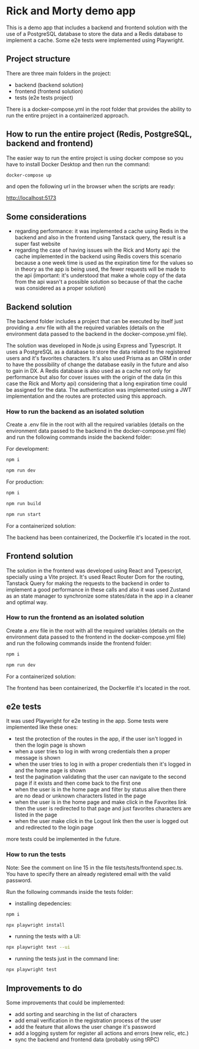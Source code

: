 # Rick and Morty demo app

This is a demo app that includes a backend and frontend solution with the use of a PostgreSQL database to store the data and a Redis database to implement a cache. Some e2e tests were implemented using Playwright.

## Project structure

There are three main folders in the project:

- backend (backend solution)
- frontend (frontend solution)
- tests (e2e tests project)

There is a docker-compose.yml in the root folder that provides the ability to run the entire project in a containerized approach.

## How to run the entire project (Redis, PostgreSQL, backend and frontend)

The easier way to run the entire project is using docker compose so you have to install Docker Desktop and then run the command:

```bash
docker-compose up
```

and open the following url in the browser when the scripts are ready:

[http://localhost:5173](http://localhost:5173)

## Some considerations

- regarding performance: it was implemented a cache using Redis in the backend and also in the frontend using Tanstack query, the result is a super fast website
- regarding the case of having issues wih the Rick and Morty api: the cache implemented in the backend using Redis covers this scenario because a one week time is used as the expiration time for the values so in theory as the app is being used, the fewer requests will be made to the api (important: it's understood that make a whole copy of the data from the api wasn't a possible solution so because of that the cache was considered as a proper solution)

## Backend solution

The backend folder includes a project that can be executed by itself just providing a .env file with all the required variables (details on the environment data passed to the backend in the docker-compose.yml file).

The solution was developed in Node.js using Express and Typescript. It uses a PostgreSQL as a database to store the data related to the registered users and it's favorites characters. It's also used Prisma as an ORM in order to have the possibility of change the database easily in the future and also to gain in DX. A Redis database is also used as a cache not only for performance but also for cover issues with the origin of the data (in this case the Rick and Morty api) considering that a long expiration time could be assigned for the data. The authentication was implemented using a JWT implementation and the routes are protected using this approach.

### How to run the backend as an isolated solution

Create a .env file in the root with all the required variables (details on the environment data passed to the backend in the docker-compose.yml file) and run the following commands inside the backend folder:

For development:

```bash
npm i
```

```bash
npm run dev
```

For production:

```bash
npm i
```

```bash
npm run build
```

```bash
npm run start
```

For a containerized solution:

The backend has been containerized, the Dockerfile it's located in the root.

## Frontend solution

The solution in the frontend was developed using React and Typescript, specially using a Vite project. It's used React Router Dom for the routing, Tanstack Query for making the requests to the backend in order to implement a good performance in these calls and also it was used Zustand as an state manager to synchronize some states/data in the app in a cleaner and optimal way.

### How to run the frontend as an isolated solution

Create a .env file in the root with all the required variables (details on the environment data passed to the frontend in the docker-compose.yml file) and run the following commands inside the frontend folder:

```bash
npm i
```

```bash
npm run dev
```

For a containerized solution:

The frontend has been containerized, the Dockerfile it's located in the root.

## e2e tests

It was used Playwright for e2e testing in the app. Some tests were implemented like these ones:

- test the protection of the routes in the app, if the user isn't logged in then the login page is shown
- when a user tries to log in with wrong credentials then a proper message is shown
- when the user tries to log in with a proper credentials then it's logged in and the home page is shown
- test the pagination validating that the user can navigate to the second page if it exists and then come back to the first one
- when the user is in the home page and filter by status alive then there are no dead or unknown characters listed in the page
- when the user is in the home page and make click in the Favorites link then the user is redirected to that page and just favorites characters are listed in the page
- when the user make click in the Logout link then the user is logged out and redirected to the login page

more tests could be implemented in the future.

### How to run the tests

Note: See the comment on line 15 in the file tests/tests/frontend.spec.ts. You have to specify there an already registered email with the valid password.

Run the following commands inside the tests folder:

- installing depedencies:

```bash
npm i
```

```bash
npx playwright install
```

- running the tests with a UI:

```bash
npx playwright test --ui
```

- running the tests just in the command line:

```bash
npx playwright test
```

## Improvements to do

Some improvements that could be implemented:

- add sorting and searching in the list of characters
- add email verification in the registration process of the user
- add the feature that allows the user change it's password
- add a logging system for register all actions and errors (new relic, etc.)
- sync the backend and frontend data (probably using tRPC)